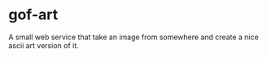# gof-art
A small web service that take an image from somewhere and create a nice ascii art version of it.
